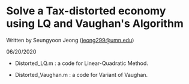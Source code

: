 # Solve a Tax-distorted economy using LQ and Vaughan's Algorithm

   Written by Seungyoon Jeong (jeong299@umn.edu)     

   06/20/2020					       

- Distorted_LQ.m : a code for Linear-Quadratic Method.

- Distorted_Vaughan.m : a code for Variant of Vaughan.

